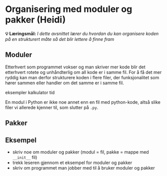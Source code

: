 Organisering med moduler og pakker (Heidi)
=========================================================================


**💡 Læringsmål:** _I dette avsnittet lærer du hvordan du kan organisere koden på en strukturert måte så det blir lettere å finne fram_

## Moduler

Etterhvert som programmet vokser og man skriver mer kode blir det etterhvert
rotete og unhåndterlig om all kode er i samme fil. For å få det mer ryddig kan man derfor strukturere koden i flere filer, der funksjonalitet som hører sammen eller handler om det samme er i samme fil. 

eksempler 
kalkulator
tid


En modul i Python er ikke noe annet enn en fil med python-kode, altså slike filer vi allerede kjenner til, som slutter på `.py`.

## Pakker



## Eksempel

* skriv noe om moduler og pakker (modul = fil, pakke = mappe med `__init__` fil)
* trekk leseren gjennom et eksempel for moduler og pakker
* skriv om programmet man jobber med til å bruker moduler og pakker
